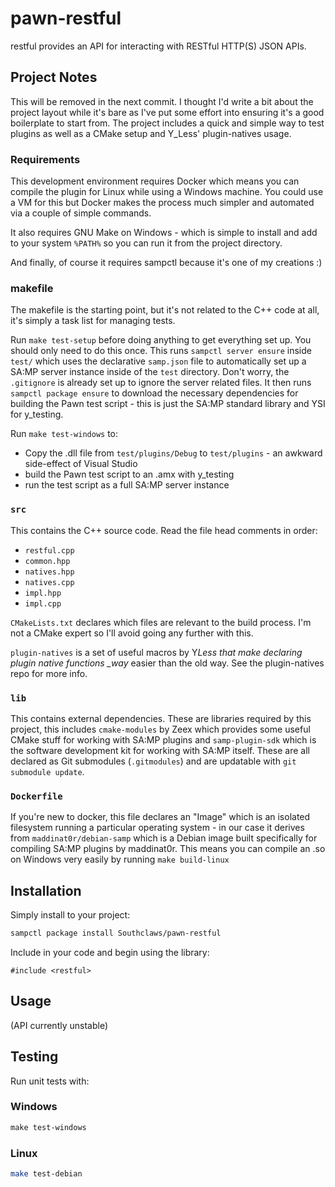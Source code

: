 # pawn-restful

restful provides an API for interacting with RESTful HTTP(S) JSON APIs.

## Project Notes

This will be removed in the next commit. I thought I'd write a bit about the
project layout while it's bare as I've put some effort into ensuring it's a good
boilerplate to start from. The project includes a quick and simple way to test
plugins as well as a CMake setup and Y_Less' plugin-natives usage.

### Requirements

This development environment requires Docker which means you can compile the
plugin for Linux while using a Windows machine. You could use a VM for this but
Docker makes the process much simpler and automated via a couple of simple
commands.

It also requires GNU Make on Windows - which is simple to install and add to
your system `%PATH%` so you can run it from the project directory.

And finally, of course it requires sampctl because it's one of my creations :)

### makefile

The makefile is the starting point, but it's not related to the C++ code at all,
it's simply a task list for managing tests.

Run `make test-setup` before doing anything to get everything set up. You should
only need to do this once. This runs `sampctl server ensure` inside `test/`
which uses the declarative `samp.json` file to automatically set up a SA:MP
server instance inside of the `test` directory. Don't worry, the `.gitignore` is
already set up to ignore the server related files. It then runs
`sampctl package ensure` to download the necessary dependencies for building the
Pawn test script - this is just the SA:MP standard library and YSI for
y_testing.

Run `make test-windows` to:

* Copy the .dll file from `test/plugins/Debug` to `test/plugins` - an awkward
  side-effect of Visual Studio
* build the Pawn test script to an .amx with y_testing
* run the test script as a full SA:MP server instance

### `src`

This contains the C++ source code. Read the file head comments in order:

* `restful.cpp`
* `common.hpp`
* `natives.hpp`
* `natives.cpp`
* `impl.hpp`
* `impl.cpp`

`CMakeLists.txt` declares which files are relevant to the build process. I'm not
a CMake expert so I'll avoid going any further with this.

`plugin-natives` is a set of useful macros by Y*Less that make declaring plugin
native functions \_way* easier than the old way. See the plugin-natives repo for
more info.

### `lib`

This contains external dependencies. These are libraries required by this
project, this includes `cmake-modules` by Zeex which provides some useful CMake
stuff for working with SA:MP plugins and `samp-plugin-sdk` which is the software
development kit for working with SA:MP itself. These are all declared as Git
submodules (`.gitmodules`) and are updatable with `git submodule update`.

### `Dockerfile`

If you're new to docker, this file declares an "Image" which is an isolated
filesystem running a particular operating system - in our case it derives from
`maddinat0r/debian-samp` which is a Debian image built specifically for
compiling SA:MP plugins by maddinat0r. This means you can compile an .so on
Windows very easily by running `make build-linux`

## Installation

Simply install to your project:

```bash
sampctl package install Southclaws/pawn-restful
```

Include in your code and begin using the library:

```pawn
#include <restful>
```

## Usage

(API currently unstable)

## Testing

Run unit tests with:

### Windows

```powershell
make test-windows
```

### Linux

```bash
make test-debian
```
